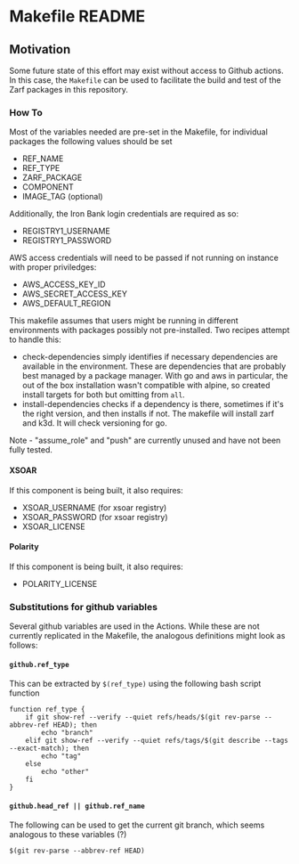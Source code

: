# Makefile README
## Motivation
Some future state of this effort may exist without access to Github actions. In this case, the `Makefile` can be used to facilitate the build and test of the Zarf packages in this repository.

### How To
Most of the variables needed are pre-set in the Makefile, for individual packages the following values should be set
- REF_NAME 
- REF_TYPE 
- ZARF_PACKAGE
- COMPONENT 
- IMAGE_TAG (optional)

Additionally, the Iron Bank login credentials are required as so: 
- REGISTRY1_USERNAME
- REGISTRY1_PASSWORD

AWS access credentials will need to be passed if not running on instance with proper priviledges:
- AWS_ACCESS_KEY_ID
- AWS_SECRET_ACCESS_KEY
- AWS_DEFAULT_REGION

This makefile assumes that users might be running in different environments with packages possibly not pre-installed. Two recipes attempt to handle this:
- check-dependencies simply identifies if necessary dependencies are available in the environment. These are dependencies that are probably best managed by a package manager. With go and aws in particular, the out of the box installation wasn't compatible with alpine, so created install targets for both but omitting from `all`.
- install-dependencies checks if a dependency is there, sometimes if it's the right version, and then installs if not. The makefile will install zarf and k3d. It will check versioning for go.

Note - "assume_role" and "push" are currently unused and have not been fully tested.

#### XSOAR
If this component is being built, it also requires:
- XSOAR_USERNAME (for xsoar registry)
- XSOAR_PASSWORD (for xsoar registry)
- XSOAR_LICENSE

#### Polarity
If this component is being built, it also requires:
- POLARITY_LICENSE

### Substitutions for github variables
Several github variables are used in the Actions. While these are not currently replicated in the Makefile, the analogous definitions might look as follows:

#### `github.ref_type`
This can be extracted by `$(ref_type)` using the following bash script function

```
function ref_type {
    if git show-ref --verify --quiet refs/heads/$(git rev-parse --abbrev-ref HEAD); then
        echo "branch"
    elif git show-ref --verify --quiet refs/tags/$(git describe --tags --exact-match); then
        echo "tag"
    else
        echo "other"
    fi
}
```

#### `github.head_ref || github.ref_name`
The following can be used to get the current git branch, which seems analogous to these variables (?)
```
$(git rev-parse --abbrev-ref HEAD)
```